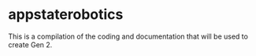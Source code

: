 # appstaterobotics
This is a compilation of the coding and documentation that will be used to create Gen 2.
